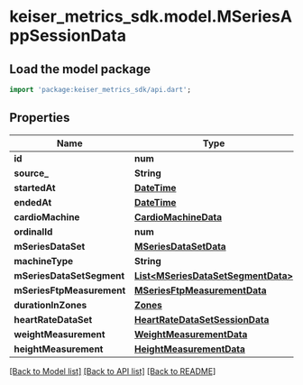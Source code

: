 # keiser_metrics_sdk.model.MSeriesAppSessionData

## Load the model package
```dart
import 'package:keiser_metrics_sdk/api.dart';
```

## Properties
Name | Type | Description | Notes
------------ | ------------- | ------------- | -------------
**id** | **num** |  | 
**source_** | **String** |  | [optional] 
**startedAt** | [**DateTime**](DateTime.md) |  | [optional] 
**endedAt** | [**DateTime**](DateTime.md) |  | [optional] 
**cardioMachine** | [**CardioMachineData**](CardioMachineData.md) |  | [optional] 
**ordinalId** | **num** |  | [optional] 
**mSeriesDataSet** | [**MSeriesDataSetData**](MSeriesDataSetData.md) |  | [optional] 
**machineType** | **String** |  | [optional] 
**mSeriesDataSetSegment** | [**List&lt;MSeriesDataSetSegmentData&gt;**](MSeriesDataSetSegmentData.md) |  | [optional] 
**mSeriesFtpMeasurement** | [**MSeriesFtpMeasurementData**](MSeriesFtpMeasurementData.md) |  | [optional] 
**durationInZones** | [**Zones**](Zones.md) |  | [optional] 
**heartRateDataSet** | [**HeartRateDataSetSessionData**](HeartRateDataSetSessionData.md) |  | [optional] 
**weightMeasurement** | [**WeightMeasurementData**](WeightMeasurementData.md) |  | [optional] 
**heightMeasurement** | [**HeightMeasurementData**](HeightMeasurementData.md) |  | [optional] 

[[Back to Model list]](../README.md#documentation-for-models) [[Back to API list]](../README.md#documentation-for-api-endpoints) [[Back to README]](../README.md)


